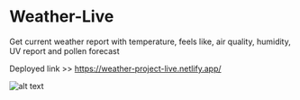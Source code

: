 # Weather-Live
Get current weather report with temperature, feels like, air quality, humidity, UV report and pollen forecast

Deployed link >> https://weather-project-live.netlify.app/

![alt text](https://i.ibb.co/8NvtC5S/Screenshot-2022-10-08-at-3-44-53-PM.png)

